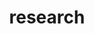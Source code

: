 ---
layout: page
title: research
nav: true
nav_order: 1
dropdown: true
children: 
    - title: projects
      permalink: /projects/
    - title: divider
    - title: people
      permalink: /people/
---